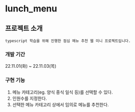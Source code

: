 # lunch_menu

## 프로젝트 소개
```
typescript 학습을 위해 진행한 점심 메뉴 추천 웹 미니 프로젝트입니다.
```

### 개발 기간 
22.11.01(화) ~ 22.11.03(목)


### 구현 기능
1. 메뉴 카테고리(eg. 양식 중식 일식 등)를 선택할 수 있다.
2. 인원수를 지정한다.
3. 선택한 메뉴 카테고리 상에서 임의로 메뉴를 추천한다.
